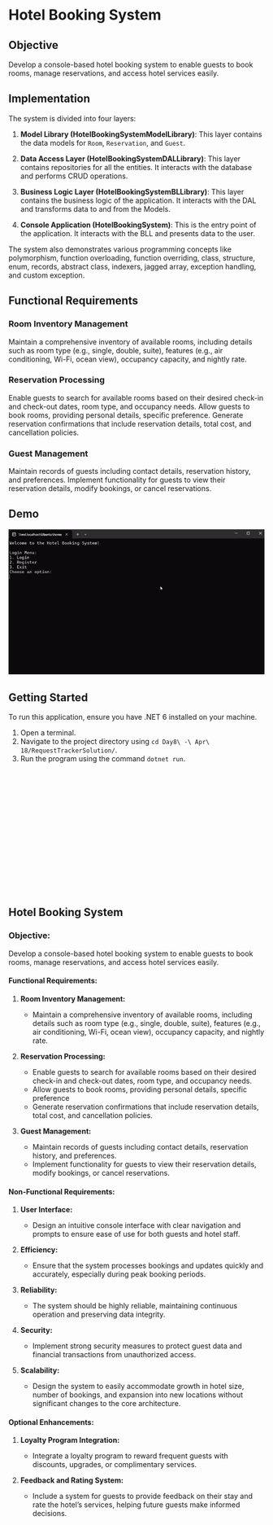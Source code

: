 # Hotel Booking System

## Objective
Develop a console-based hotel booking system to enable guests to book rooms, manage reservations, and access hotel services easily.

## Implementation

The system is divided into four layers:

1. **Model Library (HotelBookingSystemModelLibrary)**: This layer contains the data models for `Room`, `Reservation`, and `Guest`.

2. **Data Access Layer (HotelBookingSystemDALLibrary)**: This layer contains repositories for all the entities. It interacts with the database and performs CRUD operations.

3. **Business Logic Layer (HotelBookingSystemBLLibrary)**: This layer contains the business logic of the application. It interacts with the DAL and transforms data to and from the Models.

4. **Console Application (HotelBookingSystem)**: This is the entry point of the application. It interacts with the BLL and presents data to the user.

The system also demonstrates various programming concepts like polymorphism, function overloading, function overriding, class, structure, enum, records, abstract class, indexers, jagged array, exception handling, and custom exception.

## Functional Requirements

### Room Inventory Management
Maintain a comprehensive inventory of available rooms, including details such as room type (e.g., single, double, suite), features (e.g., air conditioning, Wi-Fi, ocean view), occupancy capacity, and nightly rate.

### Reservation Processing
Enable guests to search for available rooms based on their desired check-in and check-out dates, room type, and occupancy needs. Allow guests to book rooms, providing personal details, specific preference. Generate reservation confirmations that include reservation details, total cost, and cancellation policies.

### Guest Management
Maintain records of guests including contact details, reservation history, and preferences. Implement functionality for guests to view their reservation details, modify bookings, or cancel reservations.

## Demo

![Demo](./ezgif-3-bfea245657.gif)

## Getting Started

To run this application, ensure you have .NET 6 installed on your machine. 

1. Open a terminal.
2. Navigate to the project directory using `cd Day8\ -\ Apr\ 18/RequestTrackerSolution/`.
3. Run the program using the command `dotnet run`.



<br><br><br><br><br><br><br><br><br><br><br><br><br><br>

## Hotel Booking System

### Objective:
Develop a console-based hotel booking system to enable guests to book rooms, manage reservations, and access hotel services easily.

#### Functional Requirements:

1. **Room Inventory Management:**
   - Maintain a comprehensive inventory of available rooms, including details such as room type (e.g., single, double, suite), features (e.g., air conditioning, Wi-Fi, ocean view), occupancy capacity, and nightly rate.

2. **Reservation Processing:**
   - Enable guests to search for available rooms based on their desired check-in and check-out dates, room type, and occupancy needs.
   - Allow guests to book rooms, providing personal details, specific preference
   - Generate reservation confirmations that include reservation details, total cost, and cancellation policies.

3. **Guest Management:**
   - Maintain records of guests including contact details, reservation history, and preferences.
   - Implement functionality for guests to view their reservation details, modify bookings, or cancel reservations.


#### Non-Functional Requirements:

1. **User Interface:**
   - Design an intuitive console interface with clear navigation and prompts to ensure ease of use for both guests and hotel staff.

2. **Efficiency:**
   - Ensure that the system processes bookings and updates quickly and accurately, especially during peak booking periods.

3. **Reliability:**
   - The system should be highly reliable, maintaining continuous operation and preserving data integrity.

4. **Security:**
   - Implement strong security measures to protect guest data and financial transactions from unauthorized access.

5. **Scalability:**
   - Design the system to easily accommodate growth in hotel size, number of bookings, and expansion into new locations without significant changes to the core architecture.

#### Optional Enhancements:

1. **Loyalty Program Integration:**
   - Integrate a loyalty program to reward frequent guests with discounts, upgrades, or complimentary services.

2. **Feedback and Rating System:**
   - Include a system for guests to provide feedback on their stay and rate the hotel’s services, helping future guests make informed decisions.
